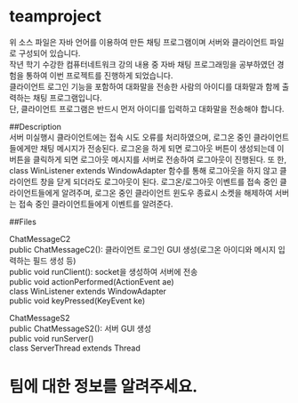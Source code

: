 # teamproject
위 소스 파일은 자바 언어를 이용하여 만든 채팅 프로그램이며 서버와 클라이언트 파일로 구성되어 있습니다.  
작년 학기 수강한 컴퓨터네트워크 강의 내용 중 자바 채팅 프로그래밍을 공부하였던 경험을 통하여 이번 프로젝트를 진행하게 되었습니다.            
클라이언트 로그인 기능을 포함하여 대화말을 전송한 사람의 아이디를 대화말과 함께 출력하는 채팅 프로그램입니다.   
단, 클라이언트 프로그램은 반드시 먼저 아이디를 입력하고 대화말을 전송해야 합니다.  

##Description   
서버 미실행시 클라이언트에는 접속 시도 오류를 처리하였으며, 로그온 중인 클라이언트들에게만 채팅 메시지가 전송된다. 
로그온을 하게 되면 로그아웃 버튼이 생성되는데 이 버튼을 클릭하게 되면 로그아웃 메시지를 서버로 전송하여 로그아웃이 진행된다. 
또 한, class WinListener extends WindowAdapter 함수를 통해 로그아웃을 하지 않고 클라이언트 창을 닫게 되더라도 로그아웃이 된다. 
로그온/로그아웃 이벤트를 접속 중인 클라이언트들에게 알려주며, 로그온 중인 클라이언트 윈도우 종료시 소켓을 해제하여 서버는 접속 중인 클라이언트들에게 이벤트를 알려준다.

##Files

ChatMessageC2                      
     public ChatMessageC2(): 클라이언트 로그인 GUI 생성(로그온 아이디와 메시지 입력하는 필드 생성 등)            
     public void runClient(): socket을 생성하여 서버에 전송                 
     public void actionPerformed(ActionEvent ae)                    
     class WinListener extends WindowAdapter              
     public void keyPressed(KeyEvent ke)                

ChatMessageS2                      
    public ChatMessageS2(): 서버 GUI 생성                  
    public void runServer()                    
    class ServerThread extends Thread                      

# 팀에 대한 정보를 알려주세요.
